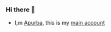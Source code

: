 ### Hi there 👋
- I,m [Apurba](https://github.com/apmondal), this is my [main account](https://github.com/apmondal)
